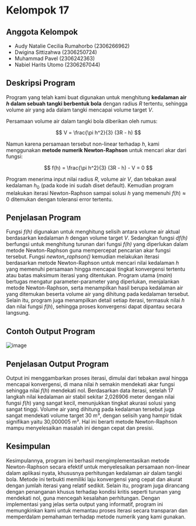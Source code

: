 # Kelompok 17

## Anggota Kelompok

* Audy Natalie Cecilia Rumahorbo (2306266962)
* Dwigina Sittizahwa (2306250724)
* Muhammad Pavel (2306242363)
* Nabiel Harits Utomo (2306267044)


## Deskripsi Program

Program yang telah kami buat digunakan untuk menghitung **kedalaman air $h$ dalam sebuah tangki berbentuk bola** dengan radius $R$ tertentu, sehingga volume air yang ada dalam tangki mencapai volume target $V$.

Persamaan volume air dalam tangki bola diberikan oleh rumus:

$$
V = \frac{\pi h^2}{3} (3R - h)
$$

Namun karena persamaan tersebut non-linear terhadap $h$, kami menggunakan **metode numerik Newton-Raphson** untuk mencari akar dari fungsi:

$$
f(h) = \frac{\pi h^2}{3} (3R - h) - V = 0
$$

Program menerima input nilai radius $R$, volume air $V$, dan tebakan awal kedalaman $h_0$ (pada kode ini sudah diset default). Kemudian program melakukan iterasi Newton-Raphson sampai solusi $h$ yang memenuhi $f(h) \approx 0$ ditemukan dengan toleransi error tertentu.


## Penjelasan Program

Fungsi *f(h)* digunakan untuk menghitung selisih antara volume air aktual berdasarkan kedalaman $h$ dengan volume target $V$. Sedangkan fungsi *df(h)* berfungsi untuk menghitung turunan dari fungsi *f(h)* yang diperlukan dalam metode Newton-Raphson guna mempercepat pencarian akar fungsi tersebut. Fungsi *newton\_raphson()* kemudian melakukan iterasi berdasarkan metode Newton-Raphson untuk mencari nilai kedalaman $h$ yang memenuhi persamaan hingga mencapai tingkat konvergensi tertentu atau batas maksimum iterasi yang ditentukan. Program utama (*main*) bertugas mengatur parameter-parameter yang diperlukan, menjalankan metode Newton-Raphson, serta menampilkan hasil berupa kedalaman air yang ditemukan beserta volume air yang dihitung pada kedalaman tersebut. Selain itu, program juga menampilkan detail setiap iterasi, termasuk nilai $h$ dan nilai fungsi $f(h)$, sehingga proses konvergensi dapat dipantau secara langsung.


## Contoh Output Program

![image](https://hackmd.io/_uploads/Hy6LnZvzgx.png)

## Penjelasan Output Program
Output ini menggambarkan proses iterasi, dimulai dari tebakan awal hingga mencapai konvergensi, di mana nilai $h$ semakin mendekati akar fungsi sehingga nilai $f(h)$ mendekati nol. Berdasarkan data iterasi, setelah 17 langkah nilai kedalaman air stabil sekitar 2,026906 meter dengan nilai fungsi $f(h)$ yang sangat kecil, menunjukkan tingkat akurasi solusi yang sangat tinggi. Volume air yang dihitung pada kedalaman tersebut juga sangat mendekati volume target 30 m³, dengan selisih yang hampir tidak signifikan yaitu 30,000005 m³. Hal ini berarti metode Newton-Raphson mampu menyelesaikan masalah ini dengan cepat dan presisi.

## Kesimpulan
Kesimpulannya, program ini berhasil mengimplementasikan metode Newton-Raphson secara efektif untuk menyelesaikan persamaan non-linear dalam aplikasi nyata, khususnya perhitungan kedalaman air dalam tangki bola. Metode ini terbukti memiliki laju konvergensi yang cepat dan akurat dengan jumlah iterasi yang relatif sedikit. Selain itu, program juga dirancang dengan penanganan khusus terhadap kondisi kritis seperti turunan yang mendekati nol, guna mencegah kesalahan perhitungan. Dengan implementasi yang jelas serta output yang informatif, program ini memungkinkan kami untuk memantau proses iterasi secara transparan dan memperdalam pemahaman terhadap metode numerik yang kami gunakan.
